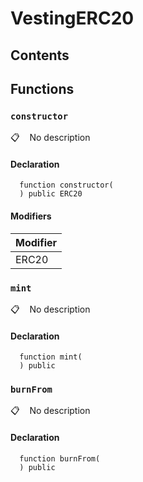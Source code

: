 # VestingERC20

## Contents
<!-- START doctoc -->
<!-- END doctoc -->

## Functions

### `constructor`

📋   &nbsp;&nbsp;
No description

#### Declaration

```solidity
  function constructor(
  ) public ERC20
```

#### Modifiers

| Modifier |
| --- |
| ERC20 |

### `mint`

📋   &nbsp;&nbsp;
No description

#### Declaration

```solidity
  function mint(
  ) public
```

### `burnFrom`

📋   &nbsp;&nbsp;
No description

#### Declaration

```solidity
  function burnFrom(
  ) public
```
